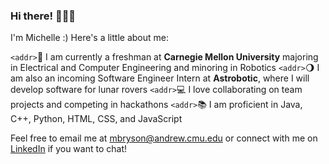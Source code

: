 ### Hi there! 👩🏻‍💻

I'm Michelle :) Here's a little about me:

`<addr>`🤖 I am currently a freshman at **Carnegie Mellon University** majoring in Electrical and Computer Engineering and minoring in Robotics
`<addr>`🌖 I am also an incoming Software Engineer Intern at **Astrobotic**, where I will develop software for lunar rovers
`<addr>`💻 I love collaborating on team projects and competing in hackathons
`<addr>`📚 I am proficient in Java, C++, Python, HTML, CSS, and JavaScript

Feel free to email me at mbryson@andrew.cmu.edu or connect with me on [LinkedIn](https://www.linkedin.com/in/michelle-a-bryson/) if you want to chat!



<!--
**michelle-a-bryson/michelle-a-bryson** is a ✨ _special_ ✨ repository because its `README.md` (this file) appears on your GitHub profile.

Here are some ideas to get you started:

- 🔭 I’m currently working on ...
- 🌱 I’m currently learning ...
- 👯 I’m looking to collaborate on ...
- 🤔 I’m looking for help with ...
- 💬 Ask me about ...
- 📫 How to reach me: ...
- 😄 Pronouns: ...
- ⚡ Fun fact: ...
-->
